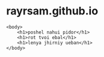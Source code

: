 # rayrsam.github.io

<html lang = "en">
	<head>
		<meta charset = "UTF-8">
		<title>govnishe ebuchee</title>
	</head>
	
	<body>
		<h1>poshel nahui pidor</h1>
		<h1>rot tvoi ebal</h1>
		<h1>lenya jhirniy ueban</h1>
	</body>
</html>

